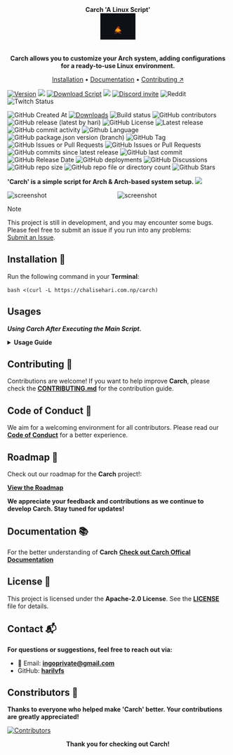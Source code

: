 <div align="center">
<strong> Carch 'A Linux Script' </strong> 
<br>
<img src='https://github.com/harilvfs/assets/blob/main/github-gifs/fire.gif' width="80">
</div>
<br>
<div align="center">
  
**Carch allows you to customize your Arch system, adding configurations for a ready-to-use Linux environment.**

[Installation](https://github.com/harilvfs/carch/blob/main/INSTALLATION.md) •
[Documentation](https://harilvfs.github.io/carch/) •
[Contributing ↗](https://github.com/harilvfs/carch/blob/main/.github/CONTRIBUTING.md)
</div>

[![Version](https://img.shields.io/github/v/release/harilvfs/carch?color=orange&label=Latest%20Release&style=for-the-badge)](https://github.com/harilvfs/carch/releases/latest) [![](https://dcbadge.limes.pink/api/server/https://discord.gg/TAaVXT95)](https://discord.gg/TAaVXT95) [![Download Script](https://img.shields.io/badge/Script-Download-brightgreen?style=for-the-badge)](https://github.com/harilvfs/carch/releases/latest/download/cxfs.sh) [![](https://dcbadge.limes.pink/api/server/https://discord.gg/HBySRyymyZ?logoColor=ff6b6b)](https://discord.gg/HBySRyymyZ) [![Discord invite][discord-badge]][discord-link] ![Reddit](https://img.shields.io/reddit/user-karma/combined/aayush-le?style=for-the-badge&logo=reddit) ![Twitch Status](https://img.shields.io/twitch/status/aayushchalese?style=for-the-badge&color=blue&logo=twitch)

![GitHub Created At](https://img.shields.io/github/created-at/harilvfs/carch?style=for-the-badge&logo=github&color=red)
[![Downloads][downloads-badge]][downloads-link]
![Build status](https://img.shields.io/github/actions/workflow/status/harilvfs/carch/docs-build.yml?style=for-the-badge&logo=github)
![GitHub contributors](https://img.shields.io/github/contributors/harilvfs/carch?style=for-the-badge&logo=github)
![GitHub release (latest by hari)](https://img.shields.io/github/downloads/harilvfs/carch/latest/total?style=for-the-badge&logo=github)
![GitHub License](https://img.shields.io/github/license/harilvfs/carch?style=for-the-badge&logo=github)
![Latest release](https://img.shields.io/github/release/harilvfs/carch.svg?style=for-the-badge&logo=github)
![GitHub commit activity](https://img.shields.io/github/commit-activity/w/harilvfs/carch?color=blueviolet&label=Commit%20Activity%3A&style=for-the-badge&logo=github)
![Github Language](https://img.shields.io/github/languages/top/harilvfs/carch?style=for-the-badge&logo=github)
![GitHub package.json version (branch)](https://img.shields.io/github/package-json/v/harilvfs/carch/main?style=for-the-badge&logo=github)
![GitHub Tag](https://img.shields.io/github/v/tag/harilvfs/carch?style=for-the-badge&logo=github)
![GitHub Issues or Pull Requests](https://img.shields.io/github/issues-pr-closed-raw/harilvfs/carch?style=for-the-badge&logo=github)
![GitHub Issues or Pull Requests](https://img.shields.io/github/issues-closed-raw/harilvfs/carch?style=for-the-badge&logo=github)
![GitHub commits since latest release](https://img.shields.io/github/commits-since/harilvfs/carch/latest?style=for-the-badge&logo=github)
![GitHub last commit](https://img.shields.io/github/last-commit/harilvfs/carch?style=for-the-badge&logo=github)
![GitHub Release Date](https://img.shields.io/github/release-date/harilvfs/carch?style=for-the-badge&logo=github)
![GitHub deployments](https://img.shields.io/github/deployments/harilvfs/carch/github-pages?style=for-the-badge&logo=github)
![GitHub Discussions](https://img.shields.io/github/discussions/harilvfs/carch?style=for-the-badge&logo=github)
![GitHub repo size](https://img.shields.io/github/repo-size/harilvfs/carch?style=for-the-badge&logo=github)
![GitHub repo file or directory count](https://img.shields.io/github/directory-file-count/harilvfs/carch?style=for-the-badge&logo=github)
![Github Stars](https://img.shields.io/github/stars/harilvfs/carch?style=for-the-badge&logo=github)

<strong>**'Carch'** is a simple script for **Arch & Arch-based** system setup. <img src='https://user-images.githubusercontent.com/74038190/216122041-518ac897-8d92-4c6b-9b3f-ca01dcaf38ee.png' width="20"></strong>

<p>
<img src="https://github.com/harilvfs/carch/raw/main/preview/carchp.png" alt="screenshot" style="display:inline-block; width:49%;">
<img src="https://github.com/harilvfs/carch/raw/main/preview/carchp1.png" alt="screenshot" style="display:inline-block; width:49%;">
</p>

> [!Note]
> This project is still in development, and you may encounter some bugs.
> Please feel free to submit an issue if you run into any problems:  
> [Submit an Issue](https://github.com/harilvfs/carch/issues).

## Installation 🚀
Run the following command in your **Terminal**:
```shell
bash <(curl -L https://chalisehari.com.np/carch)
```

## Usages
<strong>*Using Carch After Executing the Main Script.* </strong>

<details>

<summary><strong>Usage Guide</strong></summary>
<br>

Simply run Carch by entering carch in your terminal.

```bash
carch
```

</details>

## Contributing 🤝 

Contributions are welcome! If you want to help improve **Carch**, please check the **[CONTRIBUTING.md](https://github.com/harilvfs/carch/blob/main/.github/CONTRIBUTING.md)** for the contribution guide.

## Code of Conduct 📜 

We aim for a welcoming environment for all contributors. Please read our **[Code of Conduct](https://github.com/harilvfs/carch/blob/main/.github/CODE_OF_CONDUCT.md)** for a better experience.

## Roadmap 📅 

Check out our roadmap for the **Carch** project!:

**[View the Roadmap](https://github.com/harilvfs/carch/blob/main/roadmap.md)**

<strong>**We appreciate your feedback and contributions as we continue to develop Carch. Stay tuned for updates!** </strong>

## Documentation 📚

For the better understanding of **Carch** **[Check out Carch Offical Documentation](https://harilvfs.github.io/carch/)**

## License 📄 

This project is licensed under the **Apache-2.0 License**. See the **[LICENSE](LICENSE)** file for details.

## Contact 📬 

**For questions or suggestions, feel free to reach out via:**

- 📧 Email: **ingoprivate@gmail.com**
- GitHub: **[harilvfs](https://github.com/harilvfs)**

## Constributors 👥 

<strong>Thanks to everyone who helped make **'Carch'** better. Your contributions are greatly appreciated! </strong>

[![Contributors](https://contrib.rocks/image?repo=harilvfs/carch)](https://github.com/harilvfs/carch/graphs/contributors)

<p align="center"> <strong> Thank you for checking out Carch! </strong> </p>

[discord-badge]: https://img.shields.io/discord/757266205408100413.svg?logo=discord&colorB=7289DA&style=for-the-badge
[discord-link]: https://discord.gg/TAaVXT95
[downloads-badge]: https://img.shields.io/github/downloads/harilvfs/carch/total?logo=github&logoColor=white&style=for-the-badge
[downloads-link]: https://github.com/harilvfs/carch/releases
